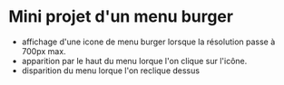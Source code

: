 # Mini projet d'un menu burger

- affichage d'une icone de menu burger lorsque la résolution passe à 700px max.
- apparition par le haut du menu lorque l'on clique sur l'icône.
- disparition du menu lorque l'on reclique dessus